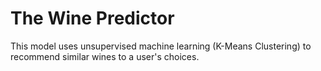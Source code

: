 # The Wine Predictor

This model uses unsupervised machine learning (K-Means Clustering) to recommend similar wines to a user's choices.